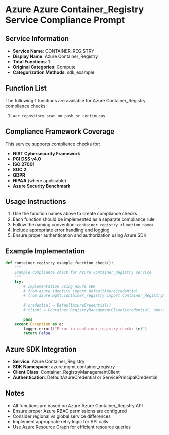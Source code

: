 # Azure Azure Container_Registry Service Compliance Prompt

## Service Information
- **Service Name**: CONTAINER_REGISTRY
- **Display Name**: Azure Container_Registry
- **Total Functions**: 1
- **Original Categories**: Compute
- **Categorization Methods**: sdk_example

## Function List
The following 1 functions are available for Azure Container_Registry compliance checks:

1. `acr_repository_scan_on_push_or_continuous`


## Compliance Framework Coverage
This service supports compliance checks for:
- **NIST Cybersecurity Framework**
- **PCI DSS v4.0**
- **ISO 27001**
- **SOC 2**
- **GDPR**
- **HIPAA** (where applicable)
- **Azure Security Benchmark**

## Usage Instructions
1. Use the function names above to create compliance checks
2. Each function should be implemented as a separate compliance rule
3. Follow the naming convention: `container_registry_<function_name>`
4. Include appropriate error handling and logging
5. Ensure proper authentication and authorization using Azure SDK

## Example Implementation
```python
def container_registry_example_function_check():
    """
    Example compliance check for Azure Container_Registry service
    """
    try:
        # Implementation using Azure SDK
        # from azure.identity import DefaultAzureCredential
        # from azure.mgmt.container_registry import Container_RegistryManagementClient
        
        # credential = DefaultAzureCredential()
        # client = Container_RegistryManagementClient(credential, subscription_id)
        
        pass
    except Exception as e:
        logger.error(f"Error in container_registry check: {e}")
        return False
```

## Azure SDK Integration
- **Service**: Azure Container_Registry
- **SDK Namespace**: azure.mgmt.container_registry
- **Client Class**: Container_RegistryManagementClient
- **Authentication**: DefaultAzureCredential or ServicePrincipalCredential

## Notes
- All functions are based on Azure Azure Container_Registry API
- Ensure proper Azure RBAC permissions are configured
- Consider regional vs global service differences
- Implement appropriate retry logic for API calls
- Use Azure Resource Graph for efficient resource queries
